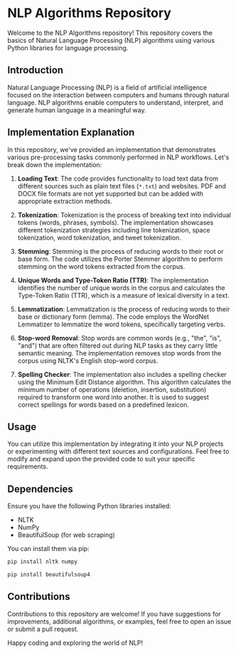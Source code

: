 # NLP Algorithms Repository

Welcome to the NLP Algorithms repository! This repository covers the basics of Natural Language Processing (NLP) algorithms using various Python libraries for language processing.

## Introduction

Natural Language Processing (NLP) is a field of artificial intelligence focused on the interaction between computers and humans through natural language. NLP algorithms enable computers to understand, interpret, and generate human language in a meaningful way.

## Implementation Explanation

In this repository, we've provided an implementation that demonstrates various pre-processing tasks commonly performed in NLP workflows. Let's break down the implementation:

1. **Loading Text**: The code provides functionality to load text data from different sources such as plain text files (`*.txt`) and websites. PDF and DOCX file formats are not yet supported but can be added with appropriate extraction methods.

2. **Tokenization**: Tokenization is the process of breaking text into individual tokens (words, phrases, symbols). The implementation showcases different tokenization strategies including line tokenization, space tokenization, word tokenization, and tweet tokenization.

3. **Stemming**: Stemming is the process of reducing words to their root or base form. The code utilizes the Porter Stemmer algorithm to perform stemming on the word tokens extracted from the corpus.

4. **Unique Words and Type-Token Ratio (TTR)**: The implementation identifies the number of unique words in the corpus and calculates the Type-Token Ratio (TTR), which is a measure of lexical diversity in a text.

5. **Lemmatization**: Lemmatization is the process of reducing words to their base or dictionary form (lemma). The code employs the WordNet Lemmatizer to lemmatize the word tokens, specifically targeting verbs.

6. **Stop-word Removal**: Stop words are common words (e.g., "the", "is", "and") that are often filtered out during NLP tasks as they carry little semantic meaning. The implementation removes stop words from the corpus using NLTK's English stop-word corpus.

7. **Spelling Checker**: The implementation also includes a spelling checker using the Minimum Edit Distance algorithm. This algorithm calculates the minimum number of operations (deletion, insertion, substitution) required to transform one word into another. It is used to suggest correct spellings for words based on a predefined lexicon.

## Usage

You can utilize this implementation by integrating it into your NLP projects or experimenting with different text sources and configurations. Feel free to modify and expand upon the provided code to suit your specific requirements.

## Dependencies

Ensure you have the following Python libraries installed:

- NLTK
- NumPy
- BeautifulSoup (for web scraping)

You can install them via pip:
```bash
pip install nltk numpy
```
```bash
pip install beautifulsoup4
```

## Contributions

Contributions to this repository are welcome! If you have suggestions for improvements, additional algorithms, or examples, feel free to open an issue or submit a pull request.

Happy coding and exploring the world of NLP!
